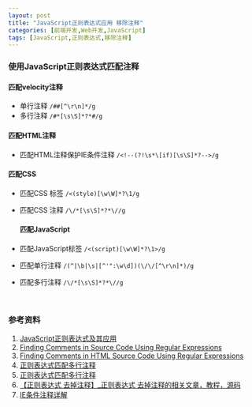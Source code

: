 ```yaml
---
layout: post
title: "JavaScript正则表达式应用 移除注释"
categories: [前端开发,Web开发,JavaScript]
tags: [JavaScript,正则表达式,移除注释]
---
```


### 使用JavaScript正则表达式匹配注释

#### 匹配velocity注释

+ 单行注释 `/##[^\r\n]*/g`
+ 多行注释 `/#*[\s\S]*?*#/g`

#### 匹配HTML注释

+ 匹配HTML注释保护IE条件注释 `/<!--(?!\s*\[if)[\s\S]*?-->/g`

#### 匹配CSS

+ 匹配CSS 标签 `/<(style)[\w\W]*?\1/g`


+ 匹配CSS 注释 `/\/*[\s\S]*?*\//g`

  #### 匹配JavaScript

+ 匹配JavaScript标签 `/<(script)[\w\W]*?\1>/g`

+ 匹配单行注释 `/(^|\b|\s|[^'":\w\d])(\/\/[^\r\n]*)/g`

+ 匹配多行注释 `/\/*[\s\S]*?*\//g`

  ​

### 参考资料

1. [JavaScript正则表达式及其应用](http://rawbin-.github.io/web%E5%BC%80%E5%8F%91/%E5%89%8D%E7%AB%AF%E5%BC%80%E5%8F%91/%E5%BC%80%E5%8F%91%E6%8A%80%E6%9C%AF/javascript/2015/08/03/javascript-regex/)
1. [Finding Comments in Source Code Using Regular Expressions](http://blog.ostermiller.org/find-comment)
2. [Finding Comments in HTML Source Code Using Regular Expressions](http://blog.ostermiller.org/find-comments-html)
3. [正则表达式匹配多行注释](http://nasta.is-programmer.com/posts/41249.html?utm_source=tuicool&utm_medium=referral)
4. [正则表达式匹配多行注释](http://www.tuicool.com/articles/rqEBb2)
5. [【正则表达式 去掉注释】_正则表达式 去掉注释的相关文章，教程，源码](http://www.xuebuyuan.com/zt/28388153.html)
6. [IE条件注释详解](http://www.admin10000.com/Document/21.html)